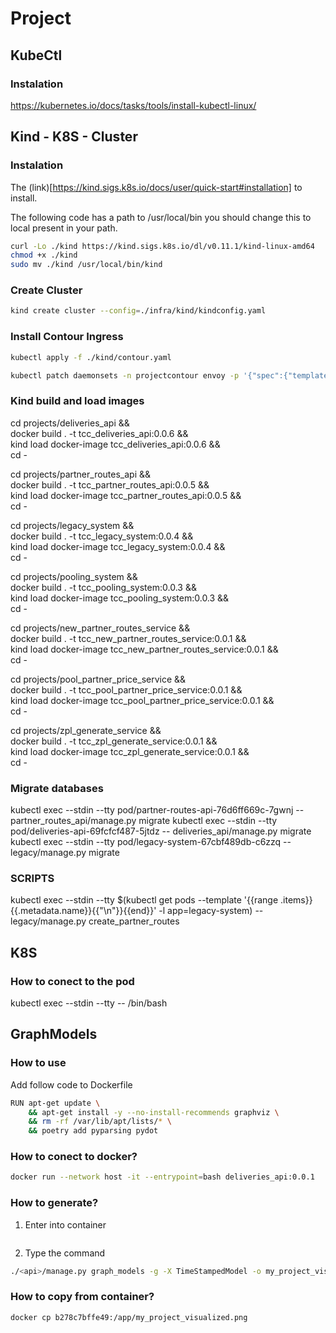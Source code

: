 # Project

## KubeCtl

### Instalation

https://kubernetes.io/docs/tasks/tools/install-kubectl-linux/

## Kind - K8S - Cluster

### Instalation

The (link)[https://kind.sigs.k8s.io/docs/user/quick-start#installation] to install.

The following code has a path to /usr/local/bin you should change this to local present in your path.

```bash
curl -Lo ./kind https://kind.sigs.k8s.io/dl/v0.11.1/kind-linux-amd64
chmod +x ./kind
sudo mv ./kind /usr/local/bin/kind
```

### Create Cluster

```bash
kind create cluster --config=./infra/kind/kindconfig.yaml
```

### Install Contour Ingress

```bash
kubectl apply -f ./kind/contour.yaml

kubectl patch daemonsets -n projectcontour envoy -p '{"spec":{"template":{"spec":{"nodeSelector":{"ingress-ready":"true"},"tolerations":[{"key":"node-role.kubernetes.io/master","operator":"Equal","effect":"NoSchedule"}]}}}}'

```

### Kind build and load images

cd projects/deliveries_api && \
 docker build . -t tcc_deliveries_api:0.0.6 && \
 kind load docker-image tcc_deliveries_api:0.0.6 && \
 cd -

cd projects/partner_routes_api && \
docker build . -t tcc_partner_routes_api:0.0.5 && \
kind load docker-image tcc_partner_routes_api:0.0.5 && \
cd -

cd projects/legacy_system && \
 docker build . -t tcc_legacy_system:0.0.4 && \
 kind load docker-image tcc_legacy_system:0.0.4 && \
 cd -

cd projects/pooling_system && \
docker build . -t tcc_pooling_system:0.0.3 && \
kind load docker-image tcc_pooling_system:0.0.3 && \
cd -

cd projects/new_partner_routes_service && \
docker build . -t tcc_new_partner_routes_service:0.0.1 && \
kind load docker-image tcc_new_partner_routes_service:0.0.1 && \
cd -

cd projects/pool_partner_price_service && \
docker build . -t tcc_pool_partner_price_service:0.0.1 && \
kind load docker-image tcc_pool_partner_price_service:0.0.1 && \
cd -

cd projects/zpl_generate_service && \
docker build . -t tcc_zpl_generate_service:0.0.1 && \
kind load docker-image tcc_zpl_generate_service:0.0.1 && \
cd -

### Migrate databases

kubectl exec --stdin --tty pod/partner-routes-api-76d6ff669c-7gwnj -- partner_routes_api/manage.py migrate
kubectl exec --stdin --tty pod/deliveries-api-69fcfcf487-5jtdz -- deliveries_api/manage.py migrate
kubectl exec --stdin --tty pod/legacy-system-67cbf489db-c6zzq -- legacy/manage.py migrate

### SCRIPTS

kubectl exec --stdin --tty $(kubectl get pods --template '{{range .items}}{{.metadata.name}}{{"\n"}}{{end}}' -l app=legacy-system) -- legacy/manage.py create_partner_routes

## K8S

### How to conect to the pod

kubectl exec --stdin --tty <pod-name> -- /bin/bash

## GraphModels

### How to use

Add follow code to Dockerfile

```bash
RUN apt-get update \
    && apt-get install -y --no-install-recommends graphviz \
    && rm -rf /var/lib/apt/lists/* \
    && poetry add pyparsing pydot
```

### How to conect to docker?

```bash
docker run --network host -it --entrypoint=bash deliveries_api:0.0.1
```

### How to generate?

1. Enter into container

```bash

```

2. Type the command

```bash
./<api>/manage.py graph_models -g -X TimeStampedModel -o my_project_visualized.png
```

### How to copy from container?

```bash
docker cp b278c7bffe49:/app/my_project_visualized.png
```

